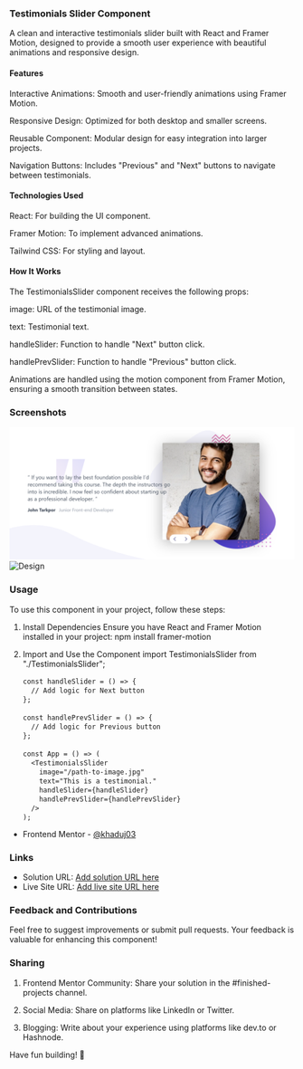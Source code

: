 ### Testimonials Slider Component

A clean and interactive testimonials slider built with React and Framer Motion, designed to provide a smooth user experience with beautiful animations and responsive design.

#### Features

Interactive Animations: Smooth and user-friendly animations using Framer Motion.

Responsive Design: Optimized for both desktop and smaller screens.

Reusable Component: Modular design for easy integration into larger projects.

Navigation Buttons: Includes "Previous" and "Next" buttons to navigate between testimonials.

#### Technologies Used

React: For building the UI component.

Framer Motion: To implement advanced animations.

Tailwind CSS: For styling and layout.


#### How It Works

The TestimonialsSlider component receives the following props:

image: URL of the testimonial image.

text: Testimonial text.

handleSlider: Function to handle "Next" button click.

handlePrevSlider: Function to handle "Previous" button click.


Animations are handled using the motion component from Framer Motion, ensuring a smooth transition between states.


### Screenshots
![Design DeskTop ](./design/sreenshot-desktop.jpg)
![Design ](./design/screenshot-mobile.jpg)

### Usage

To use this component in your project, follow these steps:
1. Install Dependencies
Ensure you have React and Framer Motion installed in your project:
npm install framer-motion
2. Import and Use the Component
import TestimonialsSlider from "./TestimonialsSlider";

      ```
      const handleSlider = () => {
        // Add logic for Next button
      };

      const handlePrevSlider = () => {
        // Add logic for Previous button
      };

      const App = () => (
        <TestimonialsSlider
          image="/path-to-image.jpg"
          text="This is a testimonial."
          handleSlider={handleSlider}
          handlePrevSlider={handlePrevSlider}
        />
      );
      ```

  
  - Frontend Mentor - [@khaduj03](https://www.frontendmentor.io/profile/khaduj03)

### Links

- Solution URL: [Add solution URL here](https://your-solution-url.com)
- Live Site URL: [Add live site URL here](https://your-live-site-url.com)



### Feedback and Contributions

Feel free to suggest improvements or submit pull requests. Your feedback is valuable for enhancing this component!



### Sharing

1. Frontend Mentor Community: Share your solution in the #finished-projects channel.


2. Social Media: Share on platforms like LinkedIn or Twitter.


3. Blogging: Write about your experience using platforms like dev.to or Hashnode.



Have fun building! 🚀

